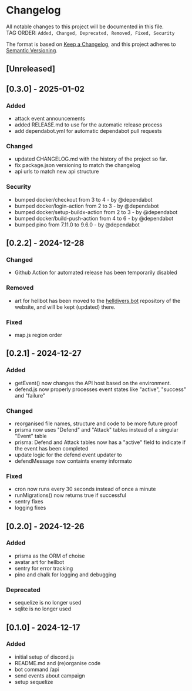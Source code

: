 # Changelog

All notable changes to this project will be documented in this file. <br>
TAG ORDER: `Added, Changed, Deprecated, Removed, Fixed, Security`

The format is based on [Keep a Changelog](https://keepachangelog.com/en/1.0.0/),
and this project adheres to [Semantic Versioning](https://semver.org/spec/v2.0.0.html).

## [Unreleased]

## [0.3.0] - 2025-01-02

### Added

-   attack event announcements
-   added RELEASE.md to use for the automatic release process
-   add dependabot.yml for automatic dependabot pull requests

### Changed

-   updated CHANGELOG.md with the history of the project so far.
-   fix package.json versioning to match the changelog
-   api urls to match new api structure

### Security

-   bumped docker/checkout from 3 to 4 - by @dependabot
-   bumped docker/login-action from 2 to 3 - by @dependabot
-   bumped docker/setup-buildx-action from 2 to 3 - by @dependabot
-   bumped docker/build-push-action from 4 to 6 - by @dependabot
-   bumped pino from 7.11.0 to 9.6.0 - by @dependabot

## [0.2.2] - 2024-12-28

### Changed

-   Github Action for automated release has been temporarily disabled

### Removed

-   art for hellbot has been moved to the [helldivers.bot](https://github.com/elfensky/helldivers.bot) repository of the website, and will be kept (updated) there.

### Fixed

-   map.js region order

## [0.2.1] - 2024-12-27

### Added

-   getEvent() now changes the API host based on the environment.
-   defend.js now properly processes event states like "active", "success" and "failure"

### Changed

-   reorganised file names, structure and code to be more future proof
-   prisma now uses "Defend" and "Attack" tables instead of a singular "Event" table
-   prisma: Defend and Attack tables now has a "active" field to indicate if the event has been completed
-   update logic for the defend event updater to
-   defendMessage now containts enemy informato

### Fixed

-   cron now runs every 30 seconds instead of once a minute
-   runMigrations() now returns true if successful
-   sentry fixes
-   logging fixes

## [0.2.0] - 2024-12-26

### Added

-   prisma as the ORM of choise
-   avatar art for hellbot
-   sentry for error tracking
-   pino and chalk for logging and debugging

### Deprecated

-   sequelize is no longer used
-   sqlite is no longer used

## [0.1.0] - 2024-12-17

### Added

-   initial setup of discord.js
-   README.md and (re)organise code
-   bot command /api
-   send events about campaign
-   setup sequelize
